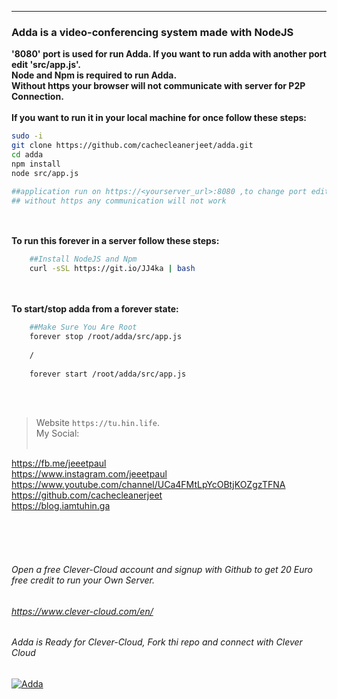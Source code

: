 
------------

### Adda is a video-conferencing system made with NodeJS<br>
**'8080' port is used for run Adda. If you want to run adda with another port edit 'src/app.js'.**<br>
**Node and Npm is required to run Adda.**<br>
**Without https your browser will not communicate with server for P2P Connection.**<br><br>
**If you want to run it in your local machine for once follow these steps:**
```bash
sudo -i
git clone https://github.com/cachecleanerjeet/adda.git
cd adda
npm install
node src/app.js

##application run on https://<yourserver_url>:8080 ,to change port edit src/app.js .
## without https any communication will not work
```
<br><br>
**To run this forever in a server follow these steps:**
```bash
    ##Install NodeJS and Npm
    curl -sSL https://git.io/JJ4ka | bash
 ```   
<br><br>
**To start/stop adda from a forever state:**
```bash
    ##Make Sure You Are Root
    forever stop /root/adda/src/app.js
    
    /
    
    forever start /root/adda/src/app.js
```
<br><br>



>Website `https://tu.hin.life`.<br>
>My Social:<br><br>

https://fb.me/jeeetpaul<br>
https://www.instagram.com/jeeetpaul<br>
https://www.youtube.com/channel/UCa4FMtLpYcOBtjKOZgzTFNA<br>
https://github.com/cachecleanerjeet<br>
https://blog.iamtuhin.ga<br><br>

<br><br>
###### Open a free Clever-Cloud account and signup with Github to get 20 Euro free credit to run your Own Server.<br>
###### https://www.clever-cloud.com/en/<br>
###### Adda is Ready for Clever-Cloud, Fork thi repo and connect with Clever Cloud


[![Adda](https://firebasestorage.googleapis.com/v0/b/webtuhin.appspot.com/o/adda%2Fadda.png?alt=media&token=5fd59aa6-2ddd-412c-8988-d0222e233d6e "Adda") ](http://adda.hin.life "Adda")


